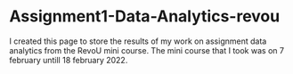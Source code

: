 # Assignment1-Data-Analytics-revou
I created this page to store the results of my work on assignment data analytics from the RevoU mini course.
The mini course that I took was on 7 february untill 18 february 2022.
